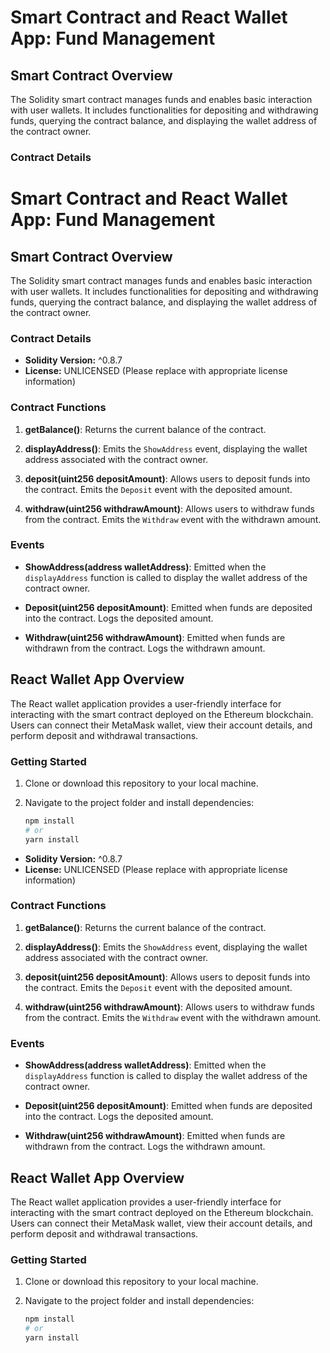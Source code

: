 # Smart Contract and React Wallet App: Fund Management

## Smart Contract Overview

The Solidity smart contract manages funds and enables basic interaction with user wallets. It includes functionalities for depositing and withdrawing funds, querying the contract balance, and displaying the wallet address of the contract owner.

### Contract Details
# Smart Contract and React Wallet App: Fund Management

## Smart Contract Overview

The Solidity smart contract manages funds and enables basic interaction with user wallets. It includes functionalities for depositing and withdrawing funds, querying the contract balance, and displaying the wallet address of the contract owner.

### Contract Details

- **Solidity Version:** ^0.8.7
- **License:** UNLICENSED (Please replace with appropriate license information)

### Contract Functions

1. **getBalance()**: Returns the current balance of the contract.

2. **displayAddress()**: Emits the `ShowAddress` event, displaying the wallet address associated with the contract owner.

3. **deposit(uint256 depositAmount)**: Allows users to deposit funds into the contract. Emits the `Deposit` event with the deposited amount.

4. **withdraw(uint256 withdrawAmount)**: Allows users to withdraw funds from the contract. Emits the `Withdraw` event with the withdrawn amount.

### Events

- **ShowAddress(address walletAddress)**: Emitted when the `displayAddress` function is called to display the wallet address of the contract owner.

- **Deposit(uint256 depositAmount)**: Emitted when funds are deposited into the contract. Logs the deposited amount.

- **Withdraw(uint256 withdrawAmount)**: Emitted when funds are withdrawn from the contract. Logs the withdrawn amount.

## React Wallet App Overview

The React wallet application provides a user-friendly interface for interacting with the smart contract deployed on the Ethereum blockchain. Users can connect their MetaMask wallet, view their account details, and perform deposit and withdrawal transactions.

### Getting Started

1. Clone or download this repository to your local machine.

2. Navigate to the project folder and install dependencies:

   ```sh
   npm install
   # or
   yarn install

- **Solidity Version:** ^0.8.7
- **License:** UNLICENSED (Please replace with appropriate license information)

### Contract Functions

1. **getBalance()**: Returns the current balance of the contract.

2. **displayAddress()**: Emits the `ShowAddress` event, displaying the wallet address associated with the contract owner.

3. **deposit(uint256 depositAmount)**: Allows users to deposit funds into the contract. Emits the `Deposit` event with the deposited amount.

4. **withdraw(uint256 withdrawAmount)**: Allows users to withdraw funds from the contract. Emits the `Withdraw` event with the withdrawn amount.

### Events

- **ShowAddress(address walletAddress)**: Emitted when the `displayAddress` function is called to display the wallet address of the contract owner.

- **Deposit(uint256 depositAmount)**: Emitted when funds are deposited into the contract. Logs the deposited amount.

- **Withdraw(uint256 withdrawAmount)**: Emitted when funds are withdrawn from the contract. Logs the withdrawn amount.

## React Wallet App Overview

The React wallet application provides a user-friendly interface for interacting with the smart contract deployed on the Ethereum blockchain. Users can connect their MetaMask wallet, view their account details, and perform deposit and withdrawal transactions.

### Getting Started

1. Clone or download this repository to your local machine.

2. Navigate to the project folder and install dependencies:

   ```sh
   npm install
   # or
   yarn install

